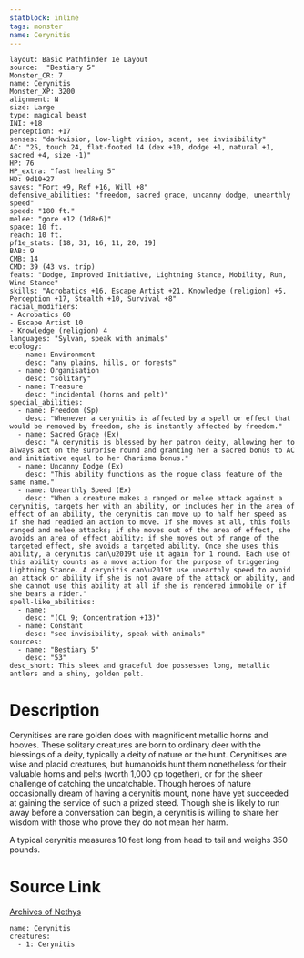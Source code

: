 ```yaml
---
statblock: inline
tags: monster
name: Cerynitis
---
```

```statblock
layout: Basic Pathfinder 1e Layout
source:  "Bestiary 5"
Monster_CR: 7
name: Cerynitis
Monster_XP: 3200
alignment: N
size: Large
type: magical beast
INI: +18
perception: +17
senses: "darkvision, low-light vision, scent, see invisibility"
AC: "25, touch 24, flat-footed 14 (dex +10, dodge +1, natural +1, sacred +4, size -1)"
HP: 76
HP_extra: "fast healing 5"
HD: 9d10+27
saves: "Fort +9, Ref +16, Will +8"
defensive_abilities: "freedom, sacred grace, uncanny dodge, unearthly speed"
speed: "180 ft."
melee: "gore +12 (1d8+6)"
space: 10 ft.
reach: 10 ft.
pf1e_stats: [18, 31, 16, 11, 20, 19]
BAB: 9
CMB: 14
CMD: 39 (43 vs. trip)
feats: "Dodge, Improved Initiative, Lightning Stance, Mobility, Run, Wind Stance"
skills: "Acrobatics +16, Escape Artist +21, Knowledge (religion) +5, Perception +17, Stealth +10, Survival +8"
racial_modifiers:
- Acrobatics 60
- Escape Artist 10
- Knowledge (religion) 4
languages: "Sylvan, speak with animals"
ecology:
  - name: Environment
    desc: "any plains, hills, or forests"
  - name: Organisation
    desc: "solitary"
  - name: Treasure
    desc: "incidental (horns and pelt)"
special_abilities:
  - name: Freedom (Sp)
    desc: "Whenever a cerynitis is affected by a spell or effect that would be removed by freedom, she is instantly affected by freedom."
  - name: Sacred Grace (Ex)
    desc: "A cerynitis is blessed by her patron deity, allowing her to always act on the surprise round and granting her a sacred bonus to AC and initiative equal to her Charisma bonus."
  - name: Uncanny Dodge (Ex)
    desc: "This ability functions as the rogue class feature of the same name."
  - name: Unearthly Speed (Ex)
    desc: "When a creature makes a ranged or melee attack against a cerynitis, targets her with an ability, or includes her in the area of effect of an ability, the cerynitis can move up to half her speed as if she had readied an action to move. If she moves at all, this foils ranged and melee attacks; if she moves out of the area of effect, she avoids an area of effect ability; if she moves out of range of the targeted effect, she avoids a targeted ability. Once she uses this ability, a cerynitis can\u2019t use it again for 1 round. Each use of this ability counts as a move action for the purpose of triggering Lightning Stance. A cerynitis can\u2019t use unearthly speed to avoid an attack or ability if she is not aware of the attack or ability, and she cannot use this ability at all if she is rendered immobile or if she bears a rider."
spell-like_abilities:
  - name:
    desc: "(CL 9; Concentration +13)"
  - name: Constant
    desc: "see invisibility, speak with animals"
sources:
  - name: "Bestiary 5"
    desc: "53"
desc_short: This sleek and graceful doe possesses long, metallic antlers and a shiny, golden pelt.
```
# Description
Cerynitises are rare golden does with magnificent metallic horns and hooves. These solitary creatures are born to ordinary deer with the blessings of a deity, typically a deity of nature or the hunt. Cerynitises are wise and placid creatures, but humanoids hunt them nonetheless for their valuable horns and pelts (worth 1,000 gp together), or for the sheer challenge of catching the uncatchable. Though heroes of nature occasionally dream of having a cerynitis mount, none have yet succeeded at gaining the service of such a prized steed. Though she is likely to run away before a conversation can begin, a cerynitis is willing to share her wisdom with those who prove they do not mean her harm.

A typical cerynitis measures 10 feet long from head to tail and weighs 350 pounds.
# Source Link
[Archives of Nethys](https://aonprd.com/MonsterDisplay.aspx?ItemName=Cerynitis)
```encounter-table
name: Cerynitis
creatures:
  - 1: Cerynitis
```

